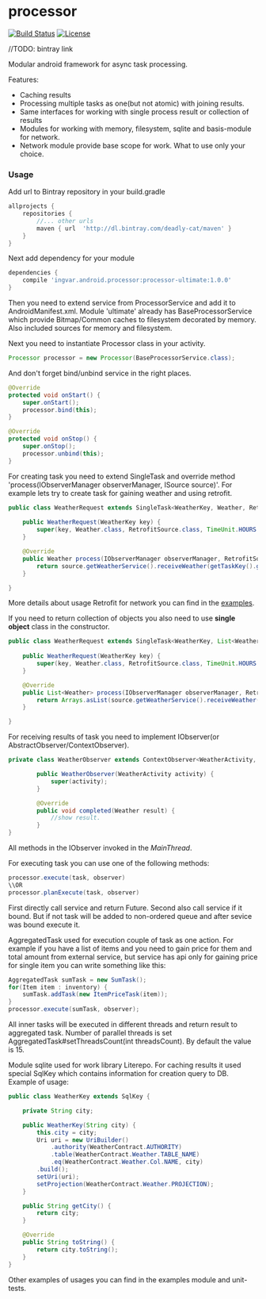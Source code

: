 # processor

[![Build Status](https://travis-ci.org/deadly-cat/processor.svg?branch=master)](https://travis-ci.org/deadly-cat/processor)
[![License](https://raw.githubusercontent.com/novoda/novoda/master/assets/btn_apache_lisence.png)](LICENSE.txt)

//TODO: bintray link

Modular android framework for async task processing.

Features:
* Caching results
* Processing multiple tasks as one(but not atomic) with joining results.
* Same interfaces for working with single process result or collection of results
* Modules for working with memory, filesystem, sqlite and basis-module for network.
* Network module provide base scope for work. What to use only your choice.


### Usage

Add url to Bintray repository in your build.gradle
```groovy
allprojects {
    repositories {
        //... other urls
        maven { url  'http://dl.bintray.com/deadly-cat/maven' }
    }
}
```

Next add dependency for your module
```groovy
dependencies {
    compile 'ingvar.android.processor:processor-ultimate:1.0.0'
}
```

Then you need to extend service from ProcessorService and add it to AndroidManifest.xml.
Module 'ultimate' already has BaseProcessorService which provide Bitmap/Common caches to filesystem decorated by memory. Also included sources for memory and filesystem.

Next you need to instantiate Processor class in your activity.
```java
Processor processor = new Processor(BaseProcessorService.class);
```

And don't forget bind/unbind service in the right places.
```java
@Override
protected void onStart() {
    super.onStart();
    processor.bind(this);
}

@Override
protected void onStop() {
    super.onStop();
    processor.unbind(this);
}
```

For creating task you need to extend SingleTask and override method 'process(IObserverManager observerManager, ISource source)'.
For example lets try to create task for gaining weather and using retrofit.
```java
public class WeatherRequest extends SingleTask<WeatherKey, Weather, RetrofitSource> {
	
	public WeatherRequest(WeatherKey key) {
        super(key, Weather.class, RetrofitSource.class, TimeUnit.HOURS.toMillis(1));
    }

    @Override
    public Weather process(IObserverManager observerManager, RetrofitSource source) {
        return source.getWeatherService().receiveWeather(getTaskKey().getCity());
    }

}
```
More details about usage Retrofit for network you can find in the [examples](https://github.com/deadly-cat/processor/tree/master/examples/src/main/java/ingvar/android/processor/examples/weather).

If you need to return collection of objects you also need to use **single object** class in the constructor.
```java
public class WeatherRequest extends SingleTask<WeatherKey, List<Weather>, RetrofitSource> {
	
	public WeatherRequest(WeatherKey key) {
        super(key, Weather.class, RetrofitSource.class, TimeUnit.HOURS.toMillis(1));
    }

    @Override
    public List<Weather> process(IObserverManager observerManager, RetrofitSource source) {
        return Arrays.asList(source.getWeatherService().receiveWeather(getTaskKey().getCity()));
    }

}
```

For receiving results of task you need to implement IObserver(or AbstractObserver/ContextObserver).
```java
private class WeatherObserver extends ContextObserver<WeatherActivity, Weather> {

        public WeatherObserver(WeatherActivity activity) {
            super(activity);
        }

        @Override
        public void completed(Weather result) {
        	//show result.
        }
}
```
All methods in the IObserver invoked in the *MainThread*.

For executing task you can use one of the following methods:
```java
processor.execute(task, observer)
\\OR
processor.planExecute(task, observer)
```
First directly call service and return Future.
Second also call service if it bound. But if not task will be added to non-ordered queue and after sevice was bound execute it.

AggregatedTask used for execution couple of task as one action.
For example if you have a list of items and you need to gain price for them and total amount from external service, but service has api only for gaining price for single item you can write something like this:
```java
AggregatedTask sumTask = new SumTask();
for(Item item : inventory) {
	sumTask.addTask(new ItemPriceTask(item));
}
processor.execute(sumTask, observer);
```

All inner tasks will be executed in different threads and return result to aggregated task. Number of parallel threads is set AggregatedTask#setThreadsCount(int threadsCount). By default the value is 15.

Module sqlite used for work library Literepo.
For caching results it used special SqlKey which contains information for creation query to DB.
Example of usage:
```java
public class WeatherKey extends SqlKey {

    private String city;

    public WeatherKey(String city) {
        this.city = city;
        Uri uri = new UriBuilder()
            .authority(WeatherContract.AUTHORITY)
            .table(WeatherContract.Weather.TABLE_NAME)
            .eq(WeatherContract.Weather.Col.NAME, city)
        .build();
        setUri(uri);
        setProjection(WeatherContract.Weather.PROJECTION);
    }

    public String getCity() {
        return city;
    }

    @Override
    public String toString() {
        return city.toString();
    }
}
```

Other examples of usages you can find in the examples module and unit-tests.
